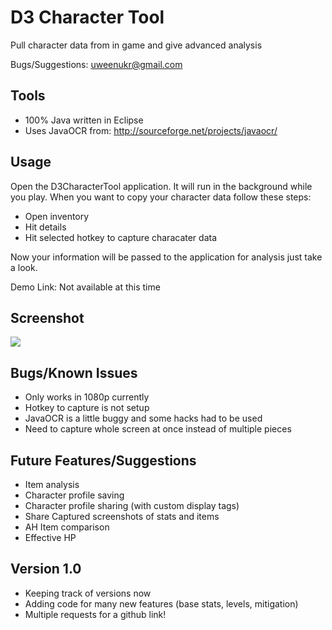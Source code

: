 D3 Character Tool
=================

Pull character data from in game and give advanced analysis

Bugs/Suggestions: uweenukr@gmail.com


Tools
-----
* 100% Java written in Eclipse
* Uses JavaOCR from: http://sourceforge.net/projects/javaocr/


Usage
-----
Open the D3CharacterTool application.
It will run in the background while you play.
When you want to copy your character data follow these steps:
* Open inventory
* Hit details
* Hit selected hotkey to capture characater data

Now your information will be passed to the application for analysis just take a look.


Demo Link: Not available at this time

Screenshot
----------
[![](http://imgur.com/eS1ru.jpg)](http://imgur.com/eS1ru.jpg)


Bugs/Known Issues
-----------------
* Only works in 1080p currently
* Hotkey to capture is not setup
* JavaOCR is a little buggy and some hacks had to be used
* Need to capture whole screen at once instead of multiple pieces


Future Features/Suggestions
---------------------------
* Item analysis
* Character profile saving
* Character profile sharing (with custom display tags)
* Share Captured screenshots of stats and items
* AH Item comparison
* Effective HP


Version 1.0
-----------
* Keeping track of versions now
* Adding code for many new features (base stats, levels, mitigation)
* Multiple requests for a github link!